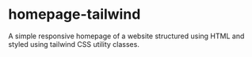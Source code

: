 # homepage-tailwind
A simple responsive homepage of a website structured using HTML and styled using tailwind CSS utility classes.
